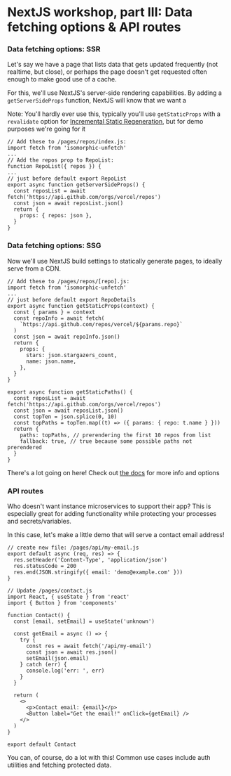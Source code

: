 # NextJS workshop, part III: Data fetching options & API routes

### Data fetching options: SSR

Let's say we have a page that lists data that gets updated frequently (not realtime, but close), or perhaps the page doesn't get requested often enough to make good use of a cache.

For this, we'll use NextJS's server-side rendering capabilities. By adding a `getServerSideProps` function, NextJS will know that we want a

Note: You'll hardly ever use this, typically you'll use `getStaticProps` with a `revalidate` option for [Incremental Static Regeneration](https://nextjs.org/docs/basic-features/data-fetching), but for demo purposes we're going for it

```
// Add these to /pages/repos/index.js:
import fetch from 'isomorphic-unfetch'
...
// Add the repos prop to RepoList:
function RepoList({ repos }) {
...
// just before default export RepoList
export async function getServerSideProps() {
  const reposList = await fetch('https://api.github.com/orgs/vercel/repos')
  const json = await reposList.json()
  return {
    props: { repos: json },
  }
}
```

### Data fetching options: SSG

Now we'll use NextJS build settings to statically generate pages, to ideally serve from a CDN.

```
// Add these to /pages/repos/[repo].js:
import fetch from 'isomorphic-unfetch'
...
// just before default export RepoDetails
export async function getStaticProps(context) {
  const { params } = context
  const repoInfo = await fetch(
    `https://api.github.com/repos/vercel/${params.repo}`
  )
  const json = await repoInfo.json()
  return {
    props: {
      stars: json.stargazers_count,
      name: json.name,
    },
  }
}

export async function getStaticPaths() {
  const reposList = await fetch('https://api.github.com/orgs/vercel/repos')
  const json = await reposList.json()
  const topTen = json.splice(0, 10)
  const topPaths = topTen.map((t) => ({ params: { repo: t.name } }))
  return {
    paths: topPaths, // prerendering the first 10 repos from list
    fallback: true, // true because some possible paths not prerendered
  }
}
```

There's a lot going on here! Check out [the docs](https://nextjs.org/docs/basic-features/data-fetching#getstaticprops-static-generation) for more info and options

### API routes

Who doesn't want instance microservices to support their app? This is especially great for adding functionality while protecting your processes and secrets/variables.

In this case, let's make a little demo that will serve a contact email address!

```
// create new file: /pages/api/my-email.js
export default async (req, res) => {
  res.setHeader('Content-Type', 'application/json')
  res.statusCode = 200
  res.end(JSON.stringify({ email: 'demo@example.com' }))
}
```

```
// Update /pages/contact.js
import React, { useState } from 'react'
import { Button } from 'components'

function Contact() {
  const [email, setEmail] = useState('unknown')

  const getEmail = async () => {
    try {
      const res = await fetch('/api/my-email')
      const json = await res.json()
      setEmail(json.email)
    } catch (err) {
      console.log('err: ', err)
    }
  }

  return (
    <>
      <p>Contact email: {email}</p>
      <Button label="Get the email!" onClick={getEmail} />
    </>
  )
}

export default Contact
```

You can, of course, do a lot with this! Common use cases include auth utilities and fetching protected data.
